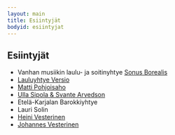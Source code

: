 ```yaml
---
layout: main
title: Esiintyjät
bodyid: esiintyjat
---
```

## Esiintyjät

- Vanhan musiikin laulu- ja soitinyhtye [Sonus Borealis](/esiintyjat/sonus-borealis/)
- [Lauluyhtye Versio](/esiintyjat/lauluyhtye-versio/)
- [Matti Pohjoisaho](/esiintyjat/matti-pohjoisaho/)
- [Ulla Sipola & Svante Arvedson](/esiintyjat/sipola-arvedson/)
- Etelä-Karjalan Barokkiyhtye
- Lauri Solin
- [Heini Vesterinen](/esiintyjat/vesteriset/#heini)
- [Johannes Vesterinen](/esiintyjat/vesteriset/)
